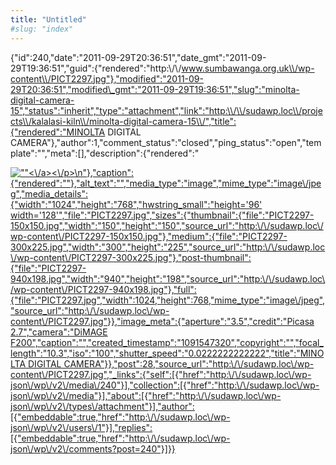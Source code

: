 ```yaml
---
title: "Untitled"
#slug: "index"
---
```


{"id":240,"date":"2011-09-29T20:36:51","date\_gmt":"2011-09-29T19:36:51","guid":{"rendered":"http:\\/\\/www.sumbawanga.org.uk\\/wp-content\\/PICT2297.jpg"},"modified":"2011-09-29T20:36:51","modified\_gmt":"2011-09-29T19:36:51","slug":"minolta-digital-camera-15","status":"inherit","type":"attachment","link":"http:\\/\\/sudawp.loc\\/projects\\/kalalasi-kiln\\/minolta-digital-camera-15\\/","title":{"rendered":"MINOLTA DIGITAL CAMERA"},"author":1,"comment\_status":"closed","ping\_status":"open","template":"","meta":\[\],"description":{"rendered":"

[![\"\"](\"http:\/\/sudawp.loc\/wp-content\/PICT2297-300x225.jpg\")<\\/a><\\/p>\\n"},"caption":{"rendered":""},"alt\_text":"","media\_type":"image","mime\_type":"image\\/jpeg","media\_details":{"width":"1024","height":"768","hwstring\_small":"height='96' width='128'","file":"PICT2297.jpg","sizes":{"thumbnail":{"file":"PICT2297-150x150.jpg","width":"150","height":"150","source\_url":"http:\\/\\/sudawp.loc\\/wp-content\\/PICT2297-150x150.jpg"},"medium":{"file":"PICT2297-300x225.jpg","width":"300","height":"225","source\_url":"http:\\/\\/sudawp.loc\\/wp-content\\/PICT2297-300x225.jpg"},"post-thumbnail":{"file":"PICT2297-940x198.jpg","width":"940","height":"198","source\_url":"http:\\/\\/sudawp.loc\\/wp-content\\/PICT2297-940x198.jpg"},"full":{"file":"PICT2297.jpg","width":1024,"height":768,"mime\_type":"image\\/jpeg","source\_url":"http:\\/\\/sudawp.loc\\/wp-content\\/PICT2297.jpg"}},"image\_meta":{"aperture":"3.5","credit":"Picasa 2.7","camera":"DiMAGE F200","caption":"","created\_timestamp":"1091547320","copyright":"","focal\_length":"10.3","iso":"100","shutter\_speed":"0.0222222222222","title":"MINOLTA DIGITAL CAMERA"}},"post":28,"source\_url":"http:\\/\\/sudawp.loc\\/wp-content\\/PICT2297.jpg","\_links":{"self":\[{"href":"http:\\/\\/sudawp.loc\\/wp-json\\/wp\\/v2\\/media\\/240"}\],"collection":\[{"href":"http:\\/\\/sudawp.loc\\/wp-json\\/wp\\/v2\\/media"}\],"about":\[{"href":"http:\\/\\/sudawp.loc\\/wp-json\\/wp\\/v2\\/types\\/attachment"}\],"author":\[{"embeddable":true,"href":"http:\\/\\/sudawp.loc\\/wp-json\\/wp\\/v2\\/users\\/1"}\],"replies":\[{"embeddable":true,"href":"http:\\/\\/sudawp.loc\\/wp-json\\/wp\\/v2\\/comments?post=240"}\]}}](http:\/\/sudawp.loc\/wp-content\/PICT2297.jpg)